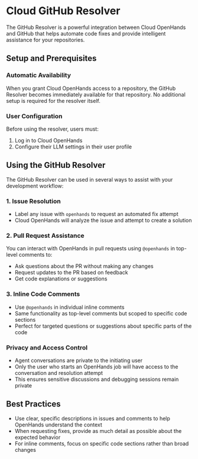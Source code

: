 # Cloud GitHub Resolver

The GitHub Resolver is a powerful integration between Cloud OpenHands and GitHub that helps automate code fixes and provide intelligent assistance for your repositories.

## Setup and Prerequisites

### Automatic Availability
When you grant Cloud OpenHands access to a repository, the GitHub Resolver becomes immediately available for that repository. No additional setup is required for the resolver itself.

### User Configuration
Before using the resolver, users must:
1. Log in to Cloud OpenHands
2. Configure their LLM settings in their user profile

## Using the GitHub Resolver

The GitHub Resolver can be used in several ways to assist with your development workflow:

### 1. Issue Resolution
- Label any issue with `openhands` to request an automated fix attempt
- Cloud OpenHands will analyze the issue and attempt to create a solution

### 2. Pull Request Assistance
You can interact with OpenHands in pull requests using `@openhands` in top-level comments to:
- Ask questions about the PR without making any changes
- Request updates to the PR based on feedback
- Get code explanations or suggestions

### 3. Inline Code Comments
- Use `@openhands` in individual inline comments
- Same functionality as top-level comments but scoped to specific code sections
- Perfect for targeted questions or suggestions about specific parts of the code

### Privacy and Access Control
- Agent conversations are private to the initiating user
- Only the user who starts an OpenHands job will have access to the conversation and resolution attempt
- This ensures sensitive discussions and debugging sessions remain private

## Best Practices
- Use clear, specific descriptions in issues and comments to help OpenHands understand the context
- When requesting fixes, provide as much detail as possible about the expected behavior
- For inline comments, focus on specific code sections rather than broad changes